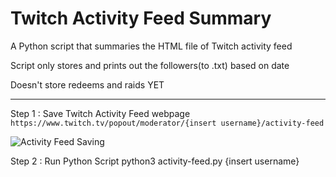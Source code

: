 # Twitch Activity Feed Summary
A Python script that summaries the HTML file of Twitch activity feed

Script only stores and prints out the followers(to .txt) based on date

Doesn't store redeems and raids YET

----

Step 1 : Save Twitch Activity Feed webpage   
```https://www.twitch.tv/popout/moderator/{insert username}/activity-feed```

![Activity Feed Saving](save_as.gif)

Step 2 : Run Python Script
python3 activity-feed.py {insert username}

